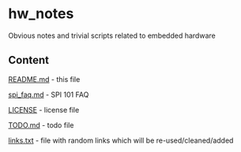 # hw_notes
Obvious notes and trivial scripts related to embedded hardware

## Content

[README.md](../master/README.md)
	- this file

[spi_faq.md](../master/spi_faq.md)
	- SPI 101 FAQ

[LICENSE](../master/LICENSE)
	- license file

[TODO.md](../master/TODO.md)
	- todo file

[links.txt](../master/links.txt)
	- file with random links which will be re-used/cleaned/added

